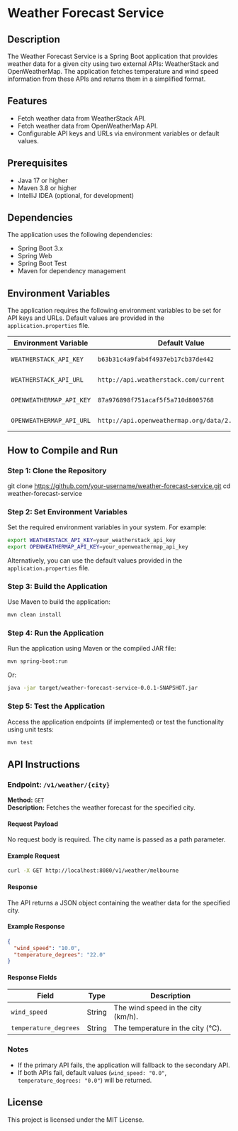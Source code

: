 # Weather Forecast Service

## Description
The Weather Forecast Service is a Spring Boot application that provides weather data for a given city using two external APIs: WeatherStack and OpenWeatherMap. The application fetches temperature and wind speed information from these APIs and returns them in a simplified format.

## Features
- Fetch weather data from WeatherStack API.
- Fetch weather data from OpenWeatherMap API.
- Configurable API keys and URLs via environment variables or default values.

## Prerequisites
- Java 17 or higher
- Maven 3.8 or higher
- IntelliJ IDEA (optional, for development)

## Dependencies
The application uses the following dependencies:
- Spring Boot 3.x
- Spring Web
- Spring Boot Test
- Maven for dependency management

## Environment Variables
The application requires the following environment variables to be set for API keys and URLs. Default values are provided in the `application.properties` file.

| Environment Variable         | Default Value                                   | Description                          |
|------------------------------|------------------------------------------------|--------------------------------------|
| `WEATHERSTACK_API_KEY`       | `b63b31c4a9fab4f4937eb17cb37de442`             | WeatherStack API key                 |
| `WEATHERSTACK_API_URL`       | `http://api.weatherstack.com/current`          | WeatherStack API URL                 |
| `OPENWEATHERMAP_API_KEY`     | `87a976898f751acaf5f5a710d8005768`             | OpenWeatherMap API key               |
| `OPENWEATHERMAP_API_URL`     | `http://api.openweathermap.org/data/2.5/weather` | OpenWeatherMap API URL               |

## How to Compile and Run

### Step 1: Clone the Repository
git clone https://github.com/your-username/weather-forecast-service.git
cd weather-forecast-service

### Step 2: Set Environment Variables
Set the required environment variables in your system. For example:
```bash
export WEATHERSTACK_API_KEY=your_weatherstack_api_key
export OPENWEATHERMAP_API_KEY=your_openweathermap_api_key
```

Alternatively, you can use the default values provided in the `application.properties` file.

### Step 3: Build the Application
Use Maven to build the application:
```bash
mvn clean install
```

### Step 4: Run the Application
Run the application using Maven or the compiled JAR file:
```bash
mvn spring-boot:run
```
Or:
```bash
java -jar target/weather-forecast-service-0.0.1-SNAPSHOT.jar
```

### Step 5: Test the Application
Access the application endpoints (if implemented) or test the functionality using unit tests:
```bash
mvn test
```

## API Instructions

### Endpoint: `/v1/weather/{city}`
**Method:** `GET`  
**Description:** Fetches the weather forecast for the specified city.

#### Request Payload
No request body is required. The city name is passed as a path parameter.

#### Example Request
```bash
curl -X GET http://localhost:8080/v1/weather/melbourne
```

#### Response
The API returns a JSON object containing the weather data for the specified city.

#### Example Response
```json
{
  "wind_speed": "10.0",
  "temperature_degrees": "22.0"
}
```

#### Response Fields
| Field                | Type    | Description                          |
|----------------------|---------|--------------------------------------|
| `wind_speed`         | String  | The wind speed in the city (km/h).   |
| `temperature_degrees`| String  | The temperature in the city (°C).    |

### Notes
- If the primary API fails, the application will fallback to the secondary API.
- If both APIs fail, default values (`wind_speed: "0.0"`, `temperature_degrees: "0.0"`) will be returned.

## License
This project is licensed under the MIT License.
```